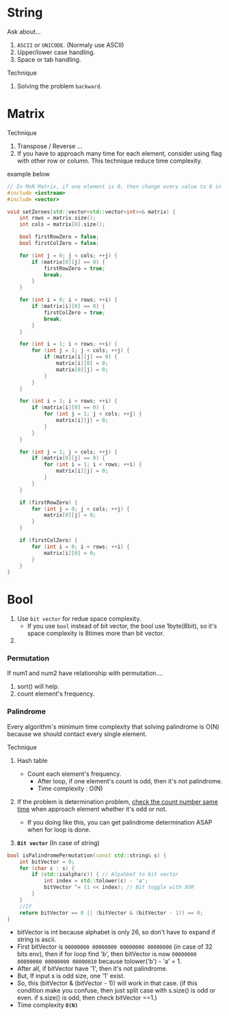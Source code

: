 

# String

Ask about...
1. `ASCII` or `UNICODE`. (Normaly use ASCII)
2. Upper/lower case handling.
3. Space or tab handling.

Technique
1. Solving the problem `backward`. 
 

# Matrix

Technique
1. Transpose / Reverse ...
2. If you have to approach many time for each element, consider using flag with other row or column. This technique reduce time complexity.
 
example below

```cpp
// In MxN Matrix, if one element is 0, then change every value to 0 in same row and column.
#include <iostream>
#include <vector>

void setZeroes(std::vector<std::vector<int>>& matrix) {
    int rows = matrix.size();
    int cols = matrix[0].size();

    bool firstRowZero = false;
    bool firstColZero = false;

    for (int j = 0; j < cols; ++j) {
        if (matrix[0][j] == 0) {
            firstRowZero = true;
            break;
        }
    }

    for (int i = 0; i < rows; ++i) {
        if (matrix[i][0] == 0) {
            firstColZero = true;
            break;
        }
    }

    for (int i = 1; i < rows; ++i) {
        for (int j = 1; j < cols; ++j) {
            if (matrix[i][j] == 0) {
                matrix[i][0] = 0;
                matrix[0][j] = 0;
            }
        }
    }

    for (int i = 1; i < rows; ++i) {
        if (matrix[i][0] == 0) {
            for (int j = 1; j < cols; ++j) {
                matrix[i][j] = 0;
            }
        }
    }

    for (int j = 1; j < cols; ++j) {
        if (matrix[0][j] == 0) {
            for (int i = 1; i < rows; ++i) {
                matrix[i][j] = 0;
            }
        }
    }

    if (firstRowZero) {
        for (int j = 0; j < cols; ++j) {
            matrix[0][j] = 0;
        }
    }

    if (firstColZero) {
        for (int i = 0; i < rows; ++i) {
            matrix[i][0] = 0;
        }
    }
}
```




# Bool
1. Use `bit vector` for redue space complexity.
   - If you use `bool` instead of bit vector, the bool use 1byte(8bit), so it's space complexity is 8times more than bit vector. 
2. 




### Permutation
If num1 and num2 have relationship with permutation....
1. sort() will help. 
2. count element's frequency.


### Palindrome

Every algorithm's minimum time complexity that solving palindrome is O(N) because we should contact every single element. 

Technique
1. Hash table 
   - Count each element's frequency.
     - After loop, if one element's count is odd, then it's not palindrome.
     - Time complexity : O(N)

2. If the problem is determination problem, <u>check the count number same time</u> when approach element whether it's odd or not. 
   
   -  If you doing like this, you can get palindrome determination ASAP when for loop is done.
  
3. **`Bit vector`** (In case of string)

```cpp
bool isPalindromePermutation(const std::string& s) {
    int bitVector = 0;
    for (char c : s) {
        if (std::isalpha(c)) { // Alpahbet to bit vector
            int index = std::tolower(c) - 'a';
            bitVector ^= (1 << index); // Bit toggle with XOR 
        }
    }
    //If 
    return bitVector == 0 || (bitVector & (bitVector - 1)) == 0;
}
```

   - bitVector is int because alphabet is only 26, so don't have to expand if string is ascii.
   - First bitVector is `00000000 00000000 00000000 00000000` (in case of 32 bits env), then if for loop find 'b', then bitVector is now `00000000 00000000 00000000 00000010` because tolower('b') - 'a'  = 1. 
   - After all, if bitVector have '1', then it's not palindrome.
   - But, If input s is odd size, one '1' exist.
   - So, this (bitVector & (bitVector - 1)) will work in that case. (if this condition make you confuse, then just split case with s.size() is odd or even. if s.size() is odd, then check bitVector ==1.)
   - Time complexity **`O(N)`** 


